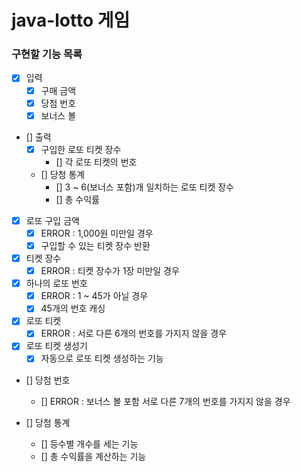# java-lotto 게임

### 구현할 기능 목록

- [x] 입력
    - [x] 구매 금액
    - [x] 당첨 번호 
    - [x] 보너스 볼
    
- [] 출력
    - [x] 구입한 로또 티켓 장수
        - [] 각 로또 티켓의 번호
    - [] 당청 통계
        - [] 3 ~ 6(보너스 포함)개 일치하는 로또 티켓 장수 
        - [] 총 수익률
        
- [x] 로또 구입 금액
    - [x] ERROR : 1,000원 미만일 경우
    - [x] 구입할 수 있는 티켓 장수 반환
    
- [x] 티켓 장수
    - [x] ERROR : 티켓 장수가 1장 미만일 경우
    
- [x] 하나의 로또 번호
    - [x] ERROR : 1 ~ 45가 아닐 경우
    - [x] 45개의 번호 캐싱
    
- [x] 로또 티켓
    - [x] ERROR : 서로 다른 6개의 번호를 가지지 않을 경우
    
- [x] 로또 티켓 생성기
    - [x] 자동으로 로또 티켓 생성하는 기능 

- [] 당첨 번호
    - [] ERROR : 보너스 볼 포함 서로 다른 7개의 번호를 가지지 않을 경우

- [] 당첨 통계
    - [] 등수별 개수를 세는 기능
    - [] 총 수익률을 계산하는 기능 
